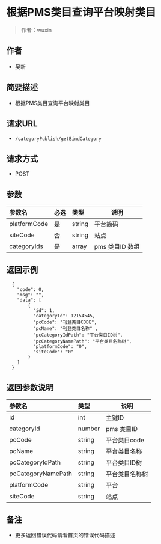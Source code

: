# 根据PMS类目查询平台映射类目

> 作者：wuxin

## 作者
- 吴新

    
## 简要描述

- 根据PMS类目查询平台映射类目

## 请求URL
- `/categoryPublish/getBindCategory`
  
## 请求方式
- POST 

## 参数

|参数名|必选|类型|说明|
|:----    |:---|:----- |-----   |
|platformCode |是  |string |平台简码   |
|siteCode |否  |string | 站点    |
|categoryIds     |是  |array | pms 类目ID 数组  |

## 返回示例 

``` 
  {
    "code": 0,
	"msg": "",
    "data": [
		{
		  "id": 1,
		  "categoryId": 12154545,
		  "pcCode": "刊登类目CODE",
		  "pcName": "刊登类目名称" ,
		  "pcCategoryIdPath": "平台类目ID树",
		  "pcCategoryNamePath": "平台类目名称树",
		  "platformCode": "0",
		  "siteCode": "0"
    	}
	]
  }
```

## 返回参数说明 

|参数名|类型|说明|
|:-----  |:-----|-----                           |
|id |int   |主键ID |
|categoryId |number   |pms 类目ID |
|pcCode |string   |平台类目code |
|pcName |string   |平台类目名称 |
|pcCategoryIdPath |string   |平台类目ID树 |
|pcCategoryNamePath |string   |平台类目名称树 |
|platformCode |string   |平台 |
|siteCode |string   |站点 |

## 备注 

- 更多返回错误代码请看首页的错误代码描述